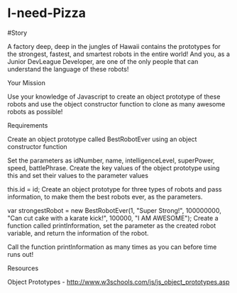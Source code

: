 # I-need-Pizza

#Story

A factory deep, deep in the jungles of Hawaii contains the prototypes for the strongest, fastest, and smartest robots in the entire world! And you, as a Junior DevLeague Developer, are one of the only people that can understand the language of these robots!

Your Mission

Use your knowledge of Javascript to create an object prototype of these robots and use the object constructor function to clone as many awesome robots as possible!

Requirements

Create an object prototype called BestRobotEver using an object constructor function

Set the parameters as idNumber, name, intelligenceLevel, superPower, speed, battlePhrase.
Create the key values of the object prototype using this and set their values to the parameter values

this.id = id;
Create an object prototype for three types of robots and pass information, to make them the best robots ever, as the parameters.

var strongestRobot = new BestRobotEver(1, "Super Strong!", 100000000, "Can cut cake with a karate kick!", 100000, "I AM AWESOME");
Create a function called printInformation, set the parameter as the created robot variable, and return the information of the robot.

Call the function printInformation as many times as you can before time runs out!

Resources

Object Prototypes - http://www.w3schools.com/js/js_object_prototypes.asp
